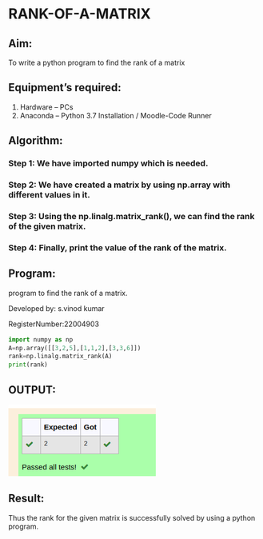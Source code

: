 # RANK-OF-A-MATRIX
## Aim:
To write a python program to find the rank of a matrix
## Equipment’s required:
1. 	Hardware – PCs
2. 	Anaconda – Python 3.7 Installation / Moodle-Code Runner
## Algorithm:
### Step 1: We have imported numpy which is needed. 
### Step 2: We have created a matrix by using np.array with different values in it. 
### Step 3: Using the np.linalg.matrix_rank(), we can find the rank of the given matrix.
### Step 4: Finally, print the value of the rank of the matrix.


## Program:
program to find the rank of a matrix.

Developed by: s.vinod kumar

RegisterNumber:22004903
```python
import numpy as np
A=np.array([[3,2,5],[1,1,2],[3,3,6]])
rank=np.linalg.matrix_rank(A)
print(rank)


```

## OUTPUT:
![output](/OUTPUT1.png)

## Result:
Thus the rank for the given matrix is successfully solved by  using a python program.

